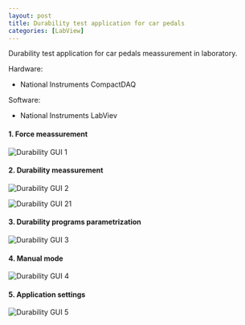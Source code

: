 ```yaml
---
layout: post
title: Durability test application for car pedals
categories: [LabView]
---
```


Durability test application for car pedals meassurement in laboratory.

Hardware:
- National Instruments CompactDAQ

Software:
- National Instruments LabViev

#### 1. Force meassurement

![Durability GUI 1](https://codeleccz.github.io/images/DurabilityUIv1/ksr1.png)

#### 2. Durability meassurement

![Durability GUI 2](https://codeleccz.github.io/images/DurabilityUIv1/ksr2.png)

![Durability GUI 21](https://codeleccz.github.io/images/DurabilityUIv1/ksr2_1.png)

#### 3. Durability programs parametrization

![Durability GUI 3](https://codeleccz.github.io/images/DurabilityUIv1/ksr3.png)

#### 4. Manual mode

![Durability GUI 4](https://codeleccz.github.io/images/DurabilityUIv1/ksr4.png)

#### 5. Application settings

![Durability GUI 5](https://codeleccz.github.io/images/DurabilityUIv1/ksr5.png)
